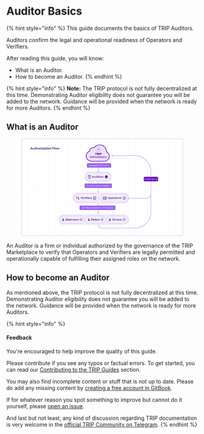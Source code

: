 # Auditor Basics

{% hint style="info" %}
This guide documents the basics of TRIP Auditors.

Auditors confirm the legal and operational readiness of Operators and Verifiers.

After reading this guide, you will know:

* What is an Auditor.
* How to become an Auditor.
{% endhint %}

{% hint style="info" %}
**Note:** The TRIP protocol is not fully decentralized at this time. Demonstrating Auditor eligibility does not guarantee you will be added to the network. Guidance will be provided when the network is ready for more Auditors.
{% endhint %}

## What is an Auditor

<figure><img src="../.gitbook/assets/Authorization (2).png" alt=""><figcaption></figcaption></figure>

An Auditor is a firm or individual authorized by the governance of the TRIP Marketplace to verify that Operators and Verifiers are legally permitted and operationally capable of fulfilling their assigned roles on the network.

## How to become an Auditor

As mentioned above, the TRIP protocol is not fully decentralized at this time. Demonstrating Auditor eligibility does not guarantee you will be added to the network. Guidance will be provided when the network is ready for more Auditors.

{% hint style="info" %}
#### Feedback

You're encouraged to help improve the quality of this guide.

Please contribute if you see any typos or factual errors. To get started, you can read our [Contributing to the TRIP Guides](../contributing/contributing-to-trip.md) section.

You may also find incomplete content or stuff that is not up to date. Please do add any missing content by [creating a free account in GitBook](https://app.gitbook.com/invite/0WSd8UiSeH2xhfJrSbUr/YFiygcuBiy7oN3WJyDRs).

If for whatever reason you spot something to improve but cannot do it yourself, please [open an issue](https://github.com/TeleportXYZ/TRIP-Guides/issues/).

And last but not least, any kind of discussion regarding TRIP documentation is very welcome in the [official TRIP Community on Telegram](https://trip.dev/chat).
{% endhint %}
